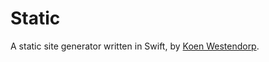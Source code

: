 # Static

A static site generator written in Swift, by [Koen Westendorp](koenwestendorp.github.io).
